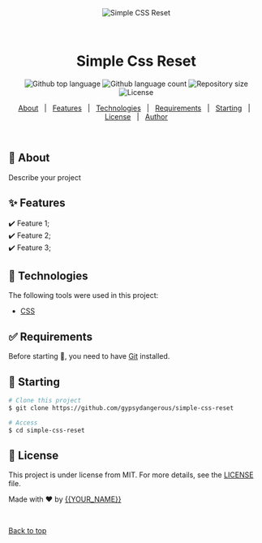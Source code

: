 <div align="center" id="top"> 
  <img src="./.github/app.gif" alt="Simple CSS Reset" />

  &#xa0;

  <!-- <a href="https://simplecssreset.netlify.app">Demo</a> -->
</div>

<h1 align="center">Simple Css Reset</h1>

<p align="center">
  <img alt="Github top language" src="https://img.shields.io/github/languages/top/gypsydangerous/simple-css-reset?color=56BEB8">

  <img alt="Github language count" src="https://img.shields.io/github/languages/count/gypsydangerous/simple-css-reset?color=56BEB8">

  <img alt="Repository size" src="https://img.shields.io/github/repo-size/gypsydangerous/simple-css-reset?color=56BEB8">

  <img alt="License" src="https://img.shields.io/github/license/gypsydangerous/simple-css-reset?color=56BEB8">

  <!-- <img alt="Github issues" src="https://img.shields.io/github/issues/gypsydangerous/simple-css-reset?color=56BEB8" /> -->

  <!-- <img alt="Github forks" src="https://img.shields.io/github/forks/gypsydangerous/simple-css-reset?color=56BEB8" /> -->

  <!-- <img alt="Github stars" src="https://img.shields.io/github/stars/gypsydangerous/simple-css-reset?color=56BEB8" /> -->
</p>

<!-- Status -->

<!-- <h4 align="center"> 
	🚧  Simple Css Reset 🚀 Under construction...  🚧
</h4> 

<hr> -->

<p align="center">
  <a href="#dart-about">About</a> &#xa0; | &#xa0; 
  <a href="#sparkles-features">Features</a> &#xa0; | &#xa0;
  <a href="#rocket-technologies">Technologies</a> &#xa0; | &#xa0;
  <a href="#white_check_mark-requirements">Requirements</a> &#xa0; | &#xa0;
  <a href="#checkered_flag-starting">Starting</a> &#xa0; | &#xa0;
  <a href="#memo-license">License</a> &#xa0; | &#xa0;
  <a href="https://github.com/gypsydangerous" target="_blank">Author</a>
</p>

<br>

## :dart: About ##

Describe your project

## :sparkles: Features ##

:heavy_check_mark: Feature 1;\
:heavy_check_mark: Feature 2;\
:heavy_check_mark: Feature 3;

## :rocket: Technologies ##

The following tools were used in this project:

- [CSS](https://www.w3.org/Style/CSS/Overview.en.html)

## :white_check_mark: Requirements ##

Before starting :checkered_flag:, you need to have [Git](https://git-scm.com) installed.

## :checkered_flag: Starting ##

```bash
# Clone this project
$ git clone https://github.com/gypsydangerous/simple-css-reset

# Access
$ cd simple-css-reset
```

## :memo: License ##

This project is under license from MIT. For more details, see the [LICENSE](LICENSE.md) file.


Made with :heart: by <a href="https://github.com/gypsydangerous" target="_blank">{{YOUR_NAME}}</a>

&#xa0;

<a href="#top">Back to top</a>
